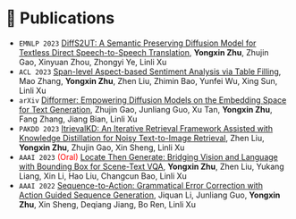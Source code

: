 
# 📝 Publications 

- ``EMNLP 2023`` [DiffS2UT: A Semantic Preserving Diffusion Model for Textless Direct Speech-to-Speech Translation](), **Yongxin Zhu**, Zhujin Gao, Xinyuan Zhou, Zhongyi Ye, Linli Xu
- ``ACL 2023`` [Span-level Aspect-based Sentiment Analysis via Table Filling](https://aclanthology.org/2023.acl-long.515.pdf), Mao Zhang, **Yongxin Zhu**, Zhen Liu, Zhimin Bao, Yunfei Wu, Xing Sun, Linli Xu
- ``arXiv`` [Difformer: Empowering Diffusion Models on the Embedding Space for Text Generation](https://arxiv.org/abs/2212.09412), Zhujin Gao, Junliang Guo, Xu Tan, **Yongxin Zhu**, Fang Zhang, Jiang Bian, Linli Xu
- ``PAKDD 2023`` [ItrievalKD: An Iterative Retrieval Framework Assisted with Knowledge Distillation for Noisy Text-to-Image Retrieval](https://link.springer.com/chapter/10.1007/978-3-031-33380-4_20), Zhen Liu, **Yongxin Zhu**, Zhujin Gao, Xin Sheng, Linli Xu
- ``AAAI 2023`` <span style="color:red">(Oral)</span> [Locate Then Generate: Bridging Vision and Language with Bounding Box for Scene-Text VQA](https://ojs.aaai.org/index.php/AAAI/article/view/26357/26129), **Yongxin Zhu**, Zhen Liu, Yukang Liang, Xin Li, Hao Liu, Changcun Bao, Linli Xu
- ``AAAI 2022`` [Sequence-to-Action: Grammatical Error Correction with Action Guided Sequence Generation](https://ojs.aaai.org/index.php/AAAI/article/view/21345), Jiquan Li, Junliang Guo, **Yongxin Zhu**, Xin Sheng, Deqiang Jiang, Bo Ren, Linli Xu
